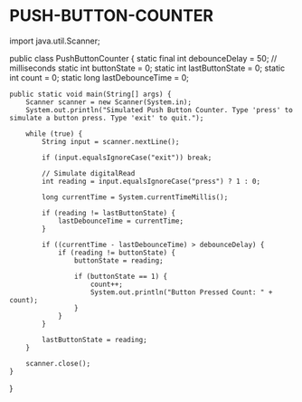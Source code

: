 # PUSH-BUTTON-COUNTER
 import java.util.Scanner;

public class PushButtonCounter {
    static final int debounceDelay = 50; // milliseconds
    static int buttonState = 0;
    static int lastButtonState = 0;
    static int count = 0;
    static long lastDebounceTime = 0;

    public static void main(String[] args) {
        Scanner scanner = new Scanner(System.in);
        System.out.println("Simulated Push Button Counter. Type 'press' to simulate a button press. Type 'exit' to quit.");

        while (true) {
            String input = scanner.nextLine();

            if (input.equalsIgnoreCase("exit")) break;

            // Simulate digitalRead
            int reading = input.equalsIgnoreCase("press") ? 1 : 0;

            long currentTime = System.currentTimeMillis();

            if (reading != lastButtonState) {
                lastDebounceTime = currentTime;
            }

            if ((currentTime - lastDebounceTime) > debounceDelay) {
                if (reading != buttonState) {
                    buttonState = reading;

                    if (buttonState == 1) {
                        count++;
                        System.out.println("Button Pressed Count: " + count);
                    }
                }
            }

            lastButtonState = reading;
        }

        scanner.close();
    }
}

